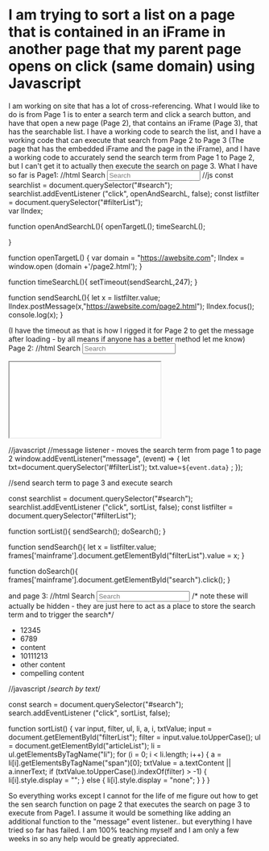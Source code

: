 
# I am trying to sort a list on a page that is contained in an iFrame in another page that my parent page opens on click (same domain) using Javascript

I am working on  site that has a lot of cross-referencing. What I would like to do is from Page 1 is to enter a search term and click a search button, and have that open a new page (Page 2), that contains an iFrame (Page 3), that has the searchable list.
I have a working code to search the list, and I have a working code that can execute that search from Page 2 to Page 3 (The page that has the embedded iFrame and the page in the iFrame), and I have a working code to accurately send the search term from Page 1 to Page 2, but I can't get it to actually then execute the search on page 3.
What I have so far is Page1:
//html
<span id="search">Search</span>  <input type="text" id="filterList" placeholder="Search"> 
//js
 const searchlist = document.querySelector("#search"); 
   searchlist.addEventListener ("click", openAndSearchL, false);
   const listfilter = document.querySelector("#filterList");   
   var lIndex;
   
   function openAndSearchL(){
     openTargetL();
     timeSearchL();
    
   }    
   
   function openTargetL() {
     var domain = "https://awebsite.com";
     lIndex = window.open (domain +'/page2.html');
   } 

   function timeSearchL(){
     setTimeout(sendSearchL,247); 
   }
   
   
   function sendSearchL(){
     let x = listfilter.value; 
     lIndex.postMessage(x,"https://awebsite.com/page2.html");
     lIndex.focus();
     console.log(x);
   } 

(I have the timeout as that is how I rigged it for Page 2 to get the message after loading - by all means if anyone has a better method let me know)
Page 2:
//html
<span id="search" name ="search">Search</span>  <input type="text" id="filterList" placeholder="Search"> 
<iframe class="content" id="mainframe" name="mainframe" src="page3.html"></iframe>  

//javascript 
//message listener - moves the search term from page 1 to page 2
window.addEventListener("message", (event) => {
    let txt=document.querySelector('#filterList');
     txt.value=`${event.data}` ;
 }); 
 
//send search term to page 3 and execute search
   
   const searchlist = document.querySelector("#search"); 
   searchlist.addEventListener ("click", sortList, false);
   const listfilter = document.querySelector("#filterList"); 
   
   function sortList(){
   sendSearch();
   doSearch();
   }

   function sendSearch(){
   let x = listfilter.value;
   frames['mainframe'].document.getElementById("filterList").value = x;
   } 
   
   function doSearch(){
   frames['mainframe'].document.getElementById("search").click();
   }

and page 3:
//html
 <span id="search">Search</span> <input type="text" id="filterList" placeholder="Search"> /* note these will actually be hidden - they are just here to act as a place to store the search term and to trigger the search*/
<ul id="articleList">
      <li><div class="nLinks"><span id="n1">12345</span></div></li>
      <li><div class="nLinks"><span id="n6">6789</span></div></li>
      <li><div class="lLinks"><span id="l1">content</span></div></li>
      <li><div class="nLinks"><span id ="n10">10111213</span></div></li>
      <li><div class="lLinks"><span id="l2">other content</span></div></li> 
      <li><div class="tLinks"><span id="l3">compelling content</span></div></li>    
    </ul>

//javascript
   /*search by text*/ 
   
   const search = document.querySelector("#search");
   search.addEventListener ("click", sortList, false); 

function sortList() {
var input, filter, ul, li, a, i, txtValue;
    input = document.getElementById("filterList");
    filter = input.value.toUpperCase(); 
    ul = document.getElementById("articleList");
    li = ul.getElementsByTagName("li");
    for (i = 0; i < li.length; i++) {
        a = li[i].getElementsByTagName("span")[0];
        txtValue = a.textContent || a.innerText;
        if (txtValue.toUpperCase().indexOf(filter) > -1) {
            li[i].style.display = "";
        } else {
            li[i].style.display = "none";
        }
    }
} 

So everything works except I cannot for the life of me figure out how to get the sen search function on page 2 that executes the search on page 3 to execute from Page1. I assume it would be something like adding an additional function to the "message" event listener.. but everything I have tried so far has failed.
I am 100% teaching myself and I am only a few weeks in so any help would be greatly appreciated.

        